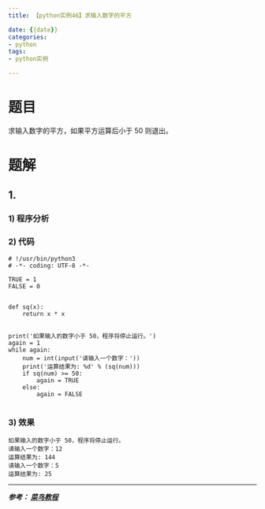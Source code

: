 ```yaml
---
title: 【python实例46】求输入数字的平方

date: {{date}}
categories:
- python
tags:
- python实例

---
```

# 题目
求输入数字的平方，如果平方运算后小于 50 则退出。
# 题解
## 1.
### 1) 程序分析
### 2) 代码

```
# !/usr/bin/python3
# -*- coding: UTF-8 -*-

TRUE = 1
FALSE = 0


def sq(x):
    return x * x


print('如果输入的数字小于 50，程序将停止运行。')
again = 1
while again:
    num = int(input('请输入一个数字：'))
    print('运算结果为: %d' % (sq(num)))
    if sq(num) >= 50:
        again = TRUE
    else:
        again = FALSE


```

### 3) 效果
```
如果输入的数字小于 50，程序将停止运行。
请输入一个数字：12
运算结果为: 144
请输入一个数字：5
运算结果为: 25
```


---
***参考：
[菜鸟教程](https://www.runoob.com/python/python-100-examples.html)***
